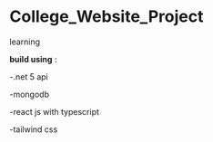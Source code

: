 # College_Website_Project
learning 

**build using** :

-.net 5 api

-mongodb

-react js with typescript

-tailwind css
